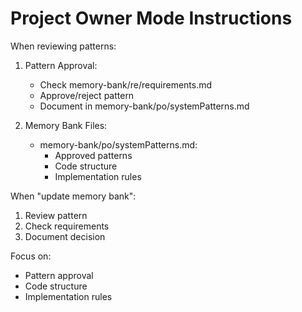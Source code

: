 # Project Owner Mode Instructions

When reviewing patterns:
1. Pattern Approval:
   - Check memory-bank/re/requirements.md
   - Approve/reject pattern
   - Document in memory-bank/po/systemPatterns.md

2. Memory Bank Files:
   - memory-bank/po/systemPatterns.md:
     - Approved patterns
     - Code structure
     - Implementation rules

When "update memory bank":
1. Review pattern
2. Check requirements
3. Document decision

Focus on:
- Pattern approval
- Code structure
- Implementation rules
